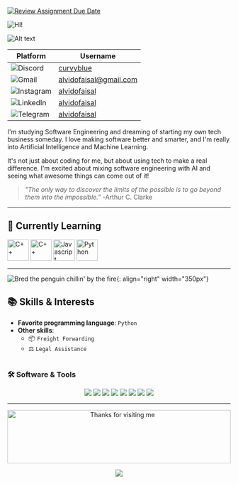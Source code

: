 [![Review Assignment Due Date](https://classroom.github.com/assets/deadline-readme-button-24ddc0f5d75046c5622901739e7c5dd533143b0c8e959d652212380cedb1ea36.svg)](https://classroom.github.com/a/bwEfZG3u)

![HI!](https://readme-typing-svg.demolab.com?font=Fira+Code&size=80&pause=1000&color=08D750&vCenter=true&random=false&width=700&height=80&lines=Hi+I'm+Ido!)

![Alt text](9e9ed395-29c7-40a8-9530-9df93f251483.jpg)


| Platform                                                                                                       | Username                                                |
| -------------------------------------------------------------------------------------------------------------- | ------------------------------------------------------- |
| ![Discord](https://img.shields.io/badge/Discord-5865F2?logo=discord&logoColor=white&style=for-the-badge)       | [curvyblue](https://discordapp.com/users/curvyblue)     |
| ![Gmail](https://img.shields.io/badge/Gmail-D14836?logo=gmail&logoColor=white&style=for-the-badge)             | [alvidofaisal@gmail.com](mailto:alvidofaisal@gmail.com) |
| ![Instagram](https://img.shields.io/badge/Instagram-E4405F?logo=instagram&logoColor=white&style=for-the-badge) | [alvidofaisal](https://instagram.com/alvidofaisal)      |
| ![LinkedIn](https://img.shields.io/badge/LinkedIn-0077B5?logo=linkedin&logoColor=white&style=for-the-badge)    | [alvidofaisal](https://linkedin.com/alvidofaisal)       |
| ![Telegram](https://img.shields.io/badge/Telegram-2CA5E0?logo=telegram&logoColor=white&style=for-the-badge)    | [alvidofaisal](https://t.me/alvidofaisal)               |




I'm studying Software Engineering and dreaming of starting my own tech business someday. I love making software better and smarter, and I'm really into Artificial Intelligence and Machine Learning. 

It's not just about coding for me, but about using tech to make a real difference. I'm excited about mixing software engineering with AI and seeing what awesome things can come out of it!


> _"The only way to discover the limits of the possible is to go beyond them into the impossible.”_ -Arthur C. Clarke
> 
---

## 🌱 **Currently Learning**

<p align="left  ">
  <a href="#"><img src="img.icons8.png" width="48" height="48" alt="C++"></a>
  <a href="#"><img src="img.icons8-1.png" width="48" height="48" alt="C++"></a>
  <a href="#"><img src="img.icons8-2.png" width="48" height="48" alt="Javascript"></a>
  <a href="#"><img src="python-logo-only.png" width="48" height="48" alt="Python"></a>
</p>

---
![Bred the penguin chillin' by the fire](Fire-1.gif){: align="right" width="350px"}
## 📚 **Skills & Interests**

- **Favorite programming language**: `Python`
- **Other skills**: 
  - 📦 `Freight Forwarding`
  - ⚖️ `Legal Assistance`
#

### 🛠 **Software & Tools**

<p align="center">
    <img src="https://img.shields.io/badge/Arch%20Linux-1793D1.svg?style=for-the-badge&logo=Arch-Linux&logoColor=white">
    <img src="https://img.shields.io/badge/Django-092E20.svg?style=for-the-badge&logo=Django&logoColor=white">
    <img src="https://img.shields.io/badge/IBM%20Watson-BE95FF.svg?style=for-the-badge&logo=IBM-Watson&logoColor=white">
    <img src="https://img.shields.io/badge/jupyter-%23FA0F00.svg?style=for-the-badge&logo=jupyter&logoColor=white">
    <img src="https://img.shields.io/badge/Keras-D00000.svg?style=for-the-badge&logo=Keras&logoColor=white">
    <img src="https://img.shields.io/badge/Linux-FCC624?logo=Linux&logoColor=black&style=for-the-badge">
    <img src="https://img.shields.io/badge/TensorFlow-FF6F00.svg?style=for-the-badge&logo=TensorFlow&logoColor=white">
    <img src="https://img.shields.io/badge/VSCode-007ACC?logo=visualstudiocode&logoColor=white&style=for-the-badge">
</p>

---

<div align="center">

<img height="120" alt="Thanks for visiting me" width="100%" src="https://raw.githubusercontent.com/BrunnerLivio/brunnerlivio/master/images/marquee.svg" />
<br />

<p align="center">
    <img src="https://forthebadge.com/images/featured/featured-powered-by-electricity.svg">
</p>

